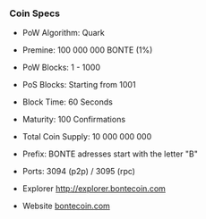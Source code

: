 ### Coin Specs

* PoW Algorithm: Quark
* Premine: 100 000 000 BONTE (1%)
* PoW Blocks: 1 - 1000
* PoS Blocks: Starting from 1001
* Block Time: 60 Seconds
* Maturity: 100 Confirmations
* Total Coin Supply: 10 000 000 000
* Prefix: BONTE adresses start with the letter "B"
* Ports: 3094 (p2p) / 3095 (rpc)

* Explorer http://explorer.bontecoin.com
* Website [bontecoin.com](http://www.bontecoin.com)